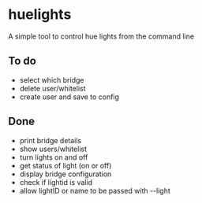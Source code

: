 # huelights

A simple tool to control hue lights from the command line

## To do
- select which bridge
- delete user/whitelist
- create user and save to config

## Done
- print bridge details
- show users/whitelist
- turn lights on and off
- get status of light (on or off)
- display bridge configuration
- check if lightid is valid
- allow lightID or name to be passed with --light
